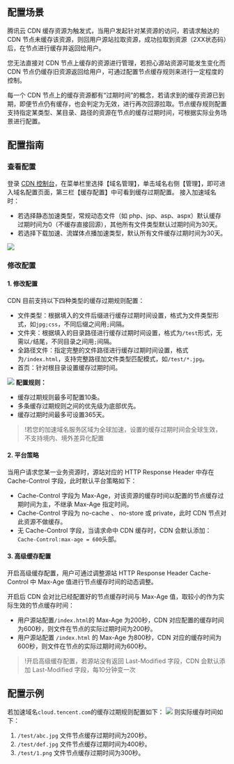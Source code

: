 
## 配置场景
腾讯云 CDN 缓存资源为触发式，当用户发起针对某资源的访问，若请求触达的 CDN 节点未缓存该资源，则回用户源站拉取资源，成功拉取到资源（2XX状态码）后，在节点进行缓存并返回给用户。

您无法直接对 CDN 节点上缓存的资源进行管理，若担心源站资源可能发生变化而 CDN 节点仍缓存旧资源返回给用户，可通过配置节点缓存规则来进行一定程度的控制。

每一个 CDN 节点上的缓存资源都有“过期时间”的概念，若请求到的缓存资源已到期，即便节点仍有缓存，也会判定为无效，进行再次回源拉取。节点缓存规则配置支持指定某类型、某目录、路径的资源在节点的缓存过期时间，可根据实际业务场景进行配置。

## 配置指南
### 查看配置
登录 [CDN 控制台](https://console.cloud.tencent.com/cdn)，在菜单栏里选择【域名管理】，单击域名右侧【管理】，即可进入域名配置页面，第三栏【缓存配置】中可看到缓存过期配置。
接入加速域名时：
+ 若选择静态加速类型，常规动态文件（如 php、jsp、asp、aspx）默认缓存过期时间为0（不缓存直接回源），其他所有文件类型默认过期时间为30天。
+ 若选择下载加速、流媒体点播加速类型，默认所有文件缓存过期时间为30天。

![](https://main.qcloudimg.com/raw/43e457600f1d0036c23dff9d091da34d.png)

### 修改配置
#### 1. 修改配置
CDN 目前支持以下四种类型的缓存过期规则配置：
+ 文件类型：根据填入的文件后缀进行缓存过期时间设置，格式为文件类型形式，如`jpg;css`，不同后缀之间用`;`间隔。
+ 文件夹：根据填入的目录路径进行缓存过期时间设置，格式为`/test`形式，无需以`/`结尾，不同目录之间用`;`间隔。
+ 全路径文件：指定完整的文件路径进行缓存过期时间设置，格式为`/index.html`，支持完整路径加文件类型匹配模式，如`/test/*.jpg`。
+ 首页：针对根目录设置缓存过期时间。

![](https://main.qcloudimg.com/raw/b9be3726c932508d5705a773816cea26.png)
**配置规则：**

+ 缓存过期规则最多可配置10条。
+ 多条缓存过期规则之间的优先级为底部优先。
+ 缓存过期时间最多可设置365天。

> !若您的加速域名服务区域为全球加速，设置的缓存过期时间会全球生效，不支持境内、境外差异化配置

#### 2. 平台策略
当用户请求您某一业务资源时，源站对应的 HTTP Response Header 中存在 Cache-Control 字段，此时默认平台策略如下：
- Cache-Control 字段为 Max-Age，对该资源的缓存时间以配置的节点缓存过期时间为主，不继承 Max-Age 指定时间。
- Cache-Control 字段为 no-cache 、 no-store 或 private，此时 CDN 节点对此资源不做缓存。
- 无 Cache-Control 字段，当请求命中 CDN 缓存时，CDN 会默认添加：`Cache-Control:max-age = 600`头部。 

#### 3. 高级缓存配置
开启高级缓存配置，用户可通过调整源站 HTTP Response Header Cache-Control 中 Max-Age 值进行节点缓存时间的动态调整。

开启后 CDN 会对比已经配置好的节点缓存时间与 Max-Age 值，取较小的作为实际生效的节点缓存时间：
+ 用户源站配置`/index.html`的 Max-Age 为200秒，CDN 对应配置的缓存时间为600秒，则文件在节点的实际过期时间为200秒。
+ 用户源站配置 `/index.html` 的 Max-Age 为800秒，CDN 对应的缓存时间为600秒，则文件在节点的实际过期时间为600秒。

> !开启高级缓存配置，若源站没有返回 Last-Modified 字段，CDN 会默认添加 Last-Modified 字段，每10分钟变一次

## 配置示例
若加速域名`cloud.tencent.com`的缓存过期规则配置如下：
![](https://main.qcloudimg.com/raw/36a6bfe2001e73c0a8a24e669c1b3a52.png)
则实际缓存时间如下：

1. `/test/abc.jpg` 文件节点缓存过期时间为200秒。
2. `/test/def.jpg` 文件节点缓存过期时间为400秒。
3. `/test/1.png` 文件节点缓存过期时间为300秒。

